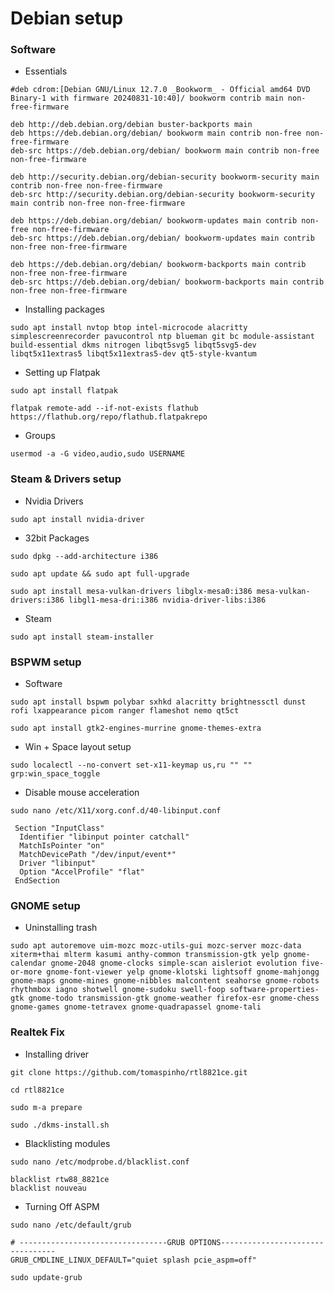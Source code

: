 # Debian setup  
### Software
- Essentials
```
#deb cdrom:[Debian GNU/Linux 12.7.0 _Bookworm_ - Official amd64 DVD Binary-1 with firmware 20240831-10:40]/ bookworm contrib main non-free-firmware

deb http://deb.debian.org/debian buster-backports main
deb https://deb.debian.org/debian/ bookworm main contrib non-free non-free-firmware
deb-src https://deb.debian.org/debian/ bookworm main contrib non-free non-free-firmware

deb http://security.debian.org/debian-security bookworm-security main contrib non-free non-free-firmware
deb-src http://security.debian.org/debian-security bookworm-security main contrib non-free non-free-firmware

deb https://deb.debian.org/debian/ bookworm-updates main contrib non-free non-free-firmware
deb-src https://deb.debian.org/debian/ bookworm-updates main contrib non-free non-free-firmware

deb https://deb.debian.org/debian/ bookworm-backports main contrib non-free non-free-firmware
deb-src https://deb.debian.org/debian/ bookworm-backports main contrib non-free non-free-firmware
```
- Installing packages 
```
sudo apt install nvtop btop intel-microcode alacritty simplescreenrecorder pavucontrol ntp blueman git bc module-assistant build-essential dkms nitrogen libqt5svg5 libqt5svg5-dev libqt5x11extras5 libqt5x11extras5-dev qt5-style-kvantum 
```

- Setting up Flatpak
```
sudo apt install flatpak
```
```
flatpak remote-add --if-not-exists flathub https://flathub.org/repo/flathub.flatpakrepo
```

- Groups
```
usermod -a -G video,audio,sudo USERNAME
```
### Steam & Drivers setup 
- Nvidia Drivers
```
sudo apt install nvidia-driver 
```
- 32bit Packages 
```
sudo dpkg --add-architecture i386
```
```
sudo apt update && sudo apt full-upgrade
```
```
sudo apt install mesa-vulkan-drivers libglx-mesa0:i386 mesa-vulkan-drivers:i386 libgl1-mesa-dri:i386 nvidia-driver-libs:i386
```
- Steam
```
sudo apt install steam-installer
```
### BSPWM setup
- Software
```
sudo apt install bspwm polybar sxhkd alacritty brightnessctl dunst rofi lxappearance picom ranger flameshot nemo qt5ct 
```
```
sudo apt install gtk2-engines-murrine gnome-themes-extra
```
- Win + Space layout setup
```
sudo localectl --no-convert set-x11-keymap us,ru "" "" grp:win_space_toggle
```
- Disable mouse acceleration
```
sudo nano /etc/X11/xorg.conf.d/40-libinput.conf
```
```
 Section "InputClass"
  Identifier "libinput pointer catchall"
  MatchIsPointer "on"
  MatchDevicePath "/dev/input/event*"
  Driver "libinput"
  Option "AccelProfile" "flat"
 EndSection
```
### GNOME setup
- Uninstalling trash
```
sudo apt autoremove uim-mozc mozc-utils-gui mozc-server mozc-data xiterm+thai mlterm kasumi anthy-common transmission-gtk yelp gnome-calendar gnome-2048 gnome-clocks simple-scan aisleriot evolution five-or-more gnome-font-viewer yelp gnome-klotski lightsoff gnome-mahjongg gnome-maps gnome-mines gnome-nibbles malcontent seahorse gnome-robots rhythmbox iagno shotwell gnome-sudoku swell-foop software-properties-gtk gnome-todo transmission-gtk gnome-weather firefox-esr gnome-chess gnome-games gnome-tetravex gnome-quadrapassel gnome-tali
```

### Realtek Fix
- Installing driver
```
git clone https://github.com/tomaspinho/rtl8821ce.git
```
```
cd rtl8821ce
```
```
sudo m-a prepare
```
```
sudo ./dkms-install.sh
```
- Blacklisting modules
```
sudo nano /etc/modprobe.d/blacklist.conf
```
```
blacklist rtw88_8821ce
blacklist nouveau
```
- Turning Off ASPM
```
sudo nano /etc/default/grub
```
```
# ---------------------------------GRUB OPTIONS---------------------------------
GRUB_CMDLINE_LINUX_DEFAULT="quiet splash pcie_aspm=off"
```
```
sudo update-grub
```
